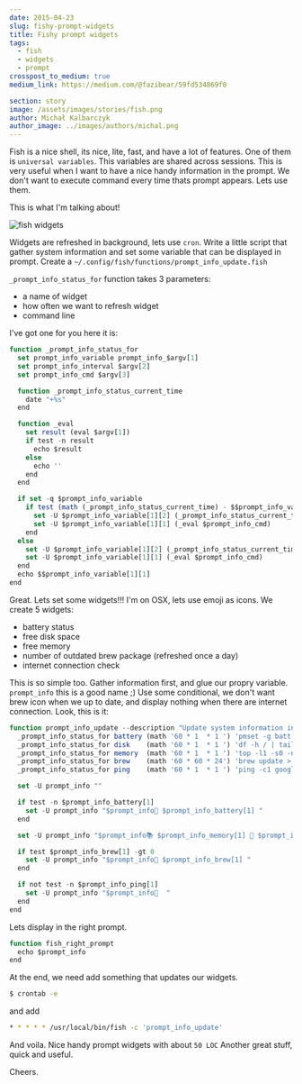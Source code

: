 ```yaml
---
date: 2015-04-23
slug: fishy-prompt-widgets
title: Fishy prompt widgets
tags:
  - fish
  - widgets
  - prompt
crosspost_to_medium: true
medium_link: https://medium.com/@fazibear/59fd534869f0

section: story
image: /assets/images/stories/fish.png
author: Michał Kalbarczyk
author_image: ../images/authors/michal.png
---
```


Fish is a nice shell, its nice, lite, fast, and have a lot of features. One of them is `universal variables`. This variables are shared across sessions. This is very useful when I want to have a nice handy information in the prompt. We don't want to execute command every time thats prompt appears. Lets use them.

This is what I'm talking about!

![fish widgets](../images/stories/fish_widgets.png)

Widgets are refreshed in background, lets use `cron`. Write a little script that gather system information and set some variable that can be displayed in prompt.
Create a `~/.config/fish/functions/prompt_info_update.fish`

`_prompt_info_status_for` function takes 3 parameters:

- a name of widget
- how often we want to refresh widget
- command line

I've got one for you here it is:

```js
function _prompt_info_status_for
  set prompt_info_variable prompt_info_$argv[1]
  set prompt_info_interval $argv[2]
  set prompt_info_cmd $argv[3]

  function _prompt_info_status_current_time
    date "+%s"
  end

  function _eval
    set result (eval $argv[1])
    if test -n result
      echo $result
    else
      echo ''
    end
  end

  if set -q $prompt_info_variable
    if test (math (_prompt_info_status_current_time) - $$prompt_info_variable[1][2] ) -ge $prompt_info_interval
      set -U $prompt_info_variable[1][2] (_prompt_info_status_current_time)
      set -U $prompt_info_variable[1][1] (_eval $prompt_info_cmd)
    end
  else
    set -U $prompt_info_variable[1][2] (_prompt_info_status_current_time)
    set -U $prompt_info_variable[1][1] (_eval $prompt_info_cmd)
  end
  echo $$prompt_info_variable[1][1]
end
```

Great. Lets set some widgets!!! I'm on OSX, lets use emoji as icons. We create 5 widgets:

- battery status
- free disk space
- free memory
- number of outdated brew package (refreshed once a day)
- internet connection check

This is so simple too. Gather information first, and glue our propry variable. `prompt_info` this is a good name ;)
Use some conditional, we don't want brew icon when we up to date, and display nothing when there are internet connection.
Look, this is it:

```js
function prompt_info_update --description "Update system information in prompt"
  _prompt_info_status_for battery (math '60 * 1  * 1 ') 'pmset -g batt | egrep "([0-9]+\%).*" -o --colour=auto | cut -f1 -d";"'
  _prompt_info_status_for disk    (math '60 * 1  * 1 ') 'df -h / | tail -n1|  awk "{ gsub(/i/,\"\"); print \$4 }"'
  _prompt_info_status_for memory  (math '60 * 1  * 1 ') 'top -l1 -s0 -n1 | awk "/PhysMem/ {print \$6}"'
  _prompt_info_status_for brew    (math '60 * 60 * 24') 'brew update > /dev/null; brew outdated | wc -l | tr -d "[[:space:]]"'
  _prompt_info_status_for ping    (math '60 * 1  * 1 ') 'ping -c1 google.com > /dev/null ; and echo "OK"'

  set -U prompt_info ""

  if test -n $prompt_info_battery[1]
    set -U prompt_info "$prompt_info🔋 $prompt_info_battery[1] "
  end

  set -U prompt_info "$prompt_info📚 $prompt_info_memory[1] 💾 $prompt_info_disk[1] "

  if test $prompt_info_brew[1] -gt 0
    set -U prompt_info "$prompt_info🍺 $prompt_info_brew[1] "
  end

  if not test -n $prompt_info_ping[1]
    set -U prompt_info "$prompt_info🚫  "
  end
end
```

Lets display in the right prompt.

```js
function fish_right_prompt
  echo $prompt_info
end
```

At the end, we need add something that updates our widgets.

```bash
$ crontab -e
```

and add

```bash
* * * * * /usr/local/bin/fish -c 'prompt_info_update'
```

And voila. Nice handy prompt widgets with about `50 LOC`
Another great stuff, quick and useful.

Cheers.
